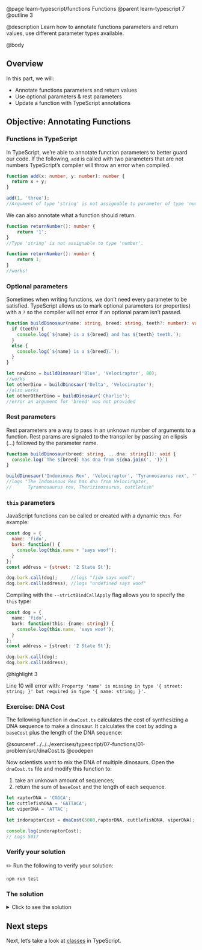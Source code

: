 @page learn-typescript/functions Functions
@parent learn-typescript 7
@outline 3

@description Learn how to annotate functions parameters and return values, use different parameter types available.

@body

## Overview

In this part, we will:

- Annotate functions parameters and return values
- Use optional parameters & rest parameters
- Update a function with TypeScript annotations

## Objective: Annotating Functions 

### Functions in TypeScript

In TypeScript, we’re able to annotate function parameters to better guard our code. If the following, `add` is called  with two parameters that are not numbers TypeScript’s compiler will throw an error when compiled.

```typescript
function add(x: number, y: number): number {
  return x + y;
}

add(1, 'three');
//Argument of type 'string' is not assignable to parameter of type 'number'.
```

We can also annotate what a function should return.

```typescript
function returnNumber(): number {
    return '1';
}
//Type 'string' is not assignable to type 'number'.

function returnNumber(): number {
    return 1;
}
//works!
```

### Optional parameters

Sometimes when writing functions, we don’t need every parameter to be satisfied. TypeScript allows us to mark optional parameters (or properties) with a ``?`` so the compiler will not error if an optional param isn’t passed.

```typescript
function buildDinosaur(name: string, breed: string, teeth?: number): void {
  if (teeth) {
    console.log(`${name} is a ${breed} and has ${teeth} teeth.`);
  }
  else {
    console.log(`${name} is a ${breed}.`);
  }
}

let newDino = buildDinosaur('Blue', 'Velociraptor', 80);
//works
let otherDino = buildDinosaur('Delta', 'Velociraptor');
//also works
let otherOtherDino = buildDinosaur('Charlie');
//error an argument for 'breed' was not provided
```

### Rest parameters

Rest parameters are a way to pass in an unknown number of arguments to a function. Rest params are signaled to the transpiler by passing an ellipsis (...) followed by the parameter name.

```typescript
function buildDinosaur(breed: string, ...dna: string[]): void {
  console.log(`The ${breed} has dna from ${dna.join(', ')}`)
}

buildDinosaur('Indominous Rex', 'Velociraptor', 'Tyrannosaurus rex', 'Therizinosaurus', 'cuttlefish');
//logs "The Indominous Rex has dna from Velociraptor,
//      Tyrannosaurus rex, Therizinosaurus, cuttlefish"
```

### `this` parameters

JavaScript functions can be called or created with a dynamic `this`. For example:

```js
const dog = {
  name: 'fido',
  bark: function() {
    console.log(this.name + 'says woof');
  }
};
const address = {street: '2 State St'};

dog.bark.call(dog);     //logs "fido says woof";
dog.bark.call(address); //logs "undefined says woof"
```

Compiling with the `--strictBindCallApply` flag allows you to
specify the `this` type:

```typescript
const dog = {
  name: 'fido',
  bark: function(this: {name: string}) {
    console.log(this.name, 'says woof');
  }
};
const address = {street: '2 State St'};

dog.bark.call(dog);
dog.bark.call(address);
```
@highlight 3

Line 10 will error with: `Property 'name' is missing in type '{ street: string; }' but required in type '{ name: string; }'.`

### Exercise: DNA Cost

The following function in `dnaCost.ts` calculates the cost of synthesizing
a DNA sequence to make a dinosaur. It calculates the cost by adding a `baseCost` plus
the length of the DNA sequence:

@sourceref ../../../exercises/typescript/07-functions/01-problem/src/dnaCost.ts
@codepen

Now scientists want to mix the DNA of multiple dinosaurs.
Open the `dnaCost.ts` file and modify this function to:
1. take an unknown amount of sequences;
2. return the sum of `baseCost` and the length of each sequence.

```ts
let raptorDNA = 'CGGCA';
let cuttlefishDNA = 'GATTACA';
let viperDNA = 'ATTAC';

let indoraptorCost = dnaCost(5000,raptorDNA, cuttlefishDNA, viperDNA);

console.log(indoraptorCost);
// Logs 5017
```

### Verify your solution

✏️ Run the following to verify your solution:

```shell
npm run test
```

### The solution

<details>
<summary>Click to see the solution</summary>

✏️ Update `dnaCost.ts` to add each sequence to the
base cost.  This solution uses [Array.prototype.reduce](https://developer.mozilla.org/en-US/docs/Web/JavaScript/Reference/Global_Objects/Array/reduce):

@sourceref ./../../../exercises/typescript/07-functions/01-solution/src/dnaCost.ts

You’ll notice that specifying a return type is not necessary.  This is
because TypeScript can infer the return value from the arguments.

The following is another
valid solution:

@highlight 1-4

```ts
export function dnaCost(baseCost: number, ...sequences: string[]) {
  let sum = baseCost;
  sequences.forEach(sequence => sum += sequence.length);
  return sum
}
```

@highlight 1-4

</details>

## Next steps

Next, let’s take a look at [classes](./classes.html) in TypeScript.
